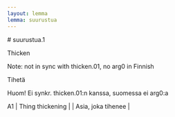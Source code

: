 ```yaml
---
layout: lemma
lemma: suurustua
---
```


<div class="sense">
# <span class="sensename">suurustua.1</span>

<span class="description">Thicken</span>

Note: not in sync with thicken.01, no arg0 in Finnish

<span class="description">Tihetä</span>

Huom! Ei synkr. thicken.01:n kanssa, suomessa ei arg0:a

A1 | Thing thickening |   | Asia, joka tihenee |  

</div>

